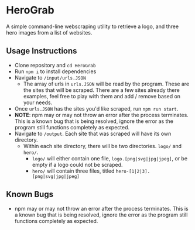 # HeroGrab
A simple command-line webscraping utility to retrieve a logo, and three hero images from a list of websites.

## Usage Instructions
- Clone repository and `cd HeroGrab`
- Run `npm i` to install dependencies
- Navigate to `/input/urls.JSON`
  - The array of urls in `urls.JSON` will be read by the program. These are the sites that will be scraped. There are a few sites already there examples, feel free to play with them and add / remove based on your needs.
- Once `urls.JSON` has the sites you'd like scraped, run `npm run start`.
- **NOTE**: npm may or may not throw an error after the process terminates. This is a known bug that is being resolved, ignore the error as the program still functions completely as expected.
- Navigate to `/output`. Each site that was scraped will have its own directory.
  - Within each site directory, there will be two directories. `logo/` and `hero/`. 
    - `logo/` will either contain one file, `logo.[png|svg|jpg|jpeg]`, or be empty if a logo could not be scraped.
    - `hero/` will contain three files, titled `hero-[1|2|3].[png|svg|jpg|jpeg]`

## Known Bugs
- npm may or may not throw an error after the process terminates. This is a known bug that is being resolved, ignore the error as the program still functions completely as expected.